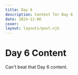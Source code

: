 ```yaml
---
title: Day 6
description: Content for Day 6
date: 2024-12-06
cover: 
layout: layouts/post.njk
---
```


# Day 6 Content

Can't beat that Day 6 content.